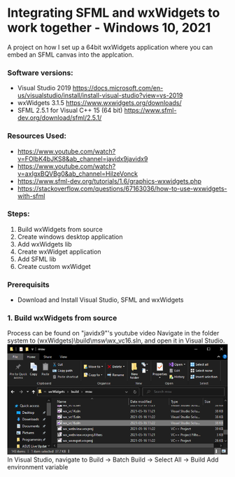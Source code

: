 # Integrating SFML and wxWidgets to work together - Windows 10, 2021

A project on how I set up a 64bit wxWidgets application where you can embed an SFML canvas into the applcation.
### Software versions:
* Visual Studio 2019 https://docs.microsoft.com/en-us/visualstudio/install/install-visual-studio?view=vs-2019
* wxWidgets 3.1.5 https://www.wxwidgets.org/downloads/
* SFML 2.5.1 for Visual C++ 15 (64 bit) https://www.sfml-dev.org/download/sfml/2.5.1/

### Resources Used:
* https://www.youtube.com/watch?v=FOIbK4bJKS8&ab_channel=javidx9javidx9
* https://www.youtube.com/watch?v=axIgxBQVBg0&ab_channel=HilzeVonck
* https://www.sfml-dev.org/tutorials/1.6/graphics-wxwidgets.php
* https://stackoverflow.com/questions/67163036/how-to-use-wxwidgets-with-sfml

### Steps:
1. Build wxWidgets from source
2. Create windows desktop application
3. Add wxWidgets lib
4. Create wxWidget application
5. Add SFML lib
6. Create custom wxWidget

### Prerequisits
* Download and Install Visual Studio, SFML and wxWidgets

### 1. Build wxWidgets from source
Process can be found on "javidx9"'s youtube video
Navigate in the folder system to (wxWidgets)\build\msw\wx_vc16.sln, and open it in Visual Studio.
![](https://github.com/gggccca7x/SFML_wxWidgets/blob/main/readme_images/wxWidFolder.PNG)
In Visual Studio, navigate to Build -> Batch Build -> Select All -> Build
Add environment variable
